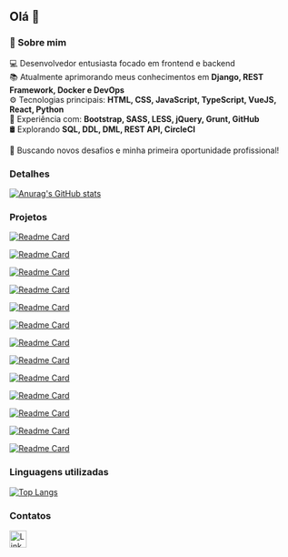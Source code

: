 ## Olá 👋

### 🚀 Sobre mim

💻 Desenvolvedor entusiasta focado em frontend e backend  
📚 Atualmente aprimorando meus conhecimentos em **Django, REST Framework, Docker e DevOps**  
⚙️ Tecnologias principais: **HTML, CSS, JavaScript, TypeScript, VueJS, React, Python**  
🔧 Experiência com: **Bootstrap, SASS, LESS, jQuery, Grunt, GitHub**  
🛢️ Explorando **SQL, DDL, DML, REST API, CircleCI**  

🚀 Buscando novos desafios e minha primeira oportunidade profissional! 

### Detalhes

[![Anurag's GitHub stats](https://github-readme-stats.vercel.app/api?username=VitorBri&show_icons=true&bg_color=00000000)](https://github.com/VitorBri)

### Projetos

[![Readme Card](https://github-readme-stats.vercel.app/api/pin/?username=VitorBri&repo=twitter_front&bg_color=00000000)](https://github.com/VitorBri/twitter_front)

[![Readme Card](https://github-readme-stats.vercel.app/api/pin/?username=VitorBri&repo=twitter_back&bg_color=00000001)](https://github.com/VitorBri/twitter_back)

[![Readme Card](https://github-readme-stats.vercel.app/api/pin/?username=VitorBri&repo=efood&bg_color=00000001)](https://github.com/VitorBri/efood)

[![Readme Card](https://github-readme-stats.vercel.app/api/pin/?username=VitorBri&repo=eplay&bg_color=00000000)](https://github.com/VitorBri/eplay)

[![Readme Card](https://github-readme-stats.vercel.app/api/pin/?username=VitorBri&repo=calculadora_simples&bg_color=00000000)](https://github.com/VitorBri/calculadora_simples)

[![Readme Card](https://github-readme-stats.vercel.app/api/pin/?username=VitorBri&repo=aniversario&bg_color=00000000)](https://github.com/VitorBri/aniversario)

[![Readme Card](https://github-readme-stats.vercel.app/api/pin/?username=VitorBri&repo=ebac-games&bg_color=00000000)](https://github.com/VitorBri/ebac-games)

[![Readme Card](https://github-readme-stats.vercel.app/api/pin/?username=VitorBri&repo=ebac_talks&bg_color=00000000)](https://github.com/VitorBri/ebac_talks)

[![Readme Card](https://github-readme-stats.vercel.app/api/pin/?username=VitorBri&repo=lista_contatos&bg_color=00000000)](https://github.com/VitorBri/lista_contatos)

[![Readme Card](https://github-readme-stats.vercel.app/api/pin/?username=VitorBri&repo=sorteador_grunt&bg_color=00000000)](https://github.com/VitorBri/sorteador_grunt)

[![Readme Card](https://github-readme-stats.vercel.app/api/pin/?username=VitorBri&repo=friends_page&bg_color=00000000)](https://github.com/VitorBri/friends_page)

[![Readme Card](https://github-readme-stats.vercel.app/api/pin/?username=VitorBri&repo=calculadora_imc&bg_color=00000000)](https://github.com/VitorBri/calculadora_imc)

[![Readme Card](https://github-readme-stats.vercel.app/api/pin/?username=VitorBri&repo=luar_moveis&bg_color=00000000)](https://github.com/VitorBri/luar_moveis)




### Linguagens utilizadas

[![Top Langs](https://github-readme-stats.vercel.app/api/top-langs/?username=VitorBri&layout=compact&bg_color=00000000)](https://github.com/VitorBri)

### Contatos

[<img src='https://img.shields.io/badge/LinkedIn-0077B5?style=for-the-badge&logo=linkedin&logoColor=white' alt='Linkedin' height='30'>](https://www.linkedin.com/in/vitorbri/)
